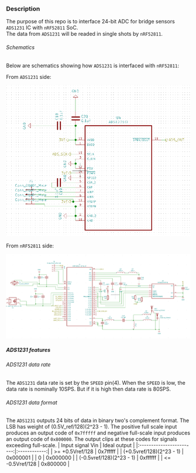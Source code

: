 ### Description
The purpose of this repo is to interface 24-bit ADC for bridge sensors 
`ADS1231` IC with `nRF52811` SoC. \
The data from `ADS1231` will be readed in single shots by `nRF52811`.

###### Schematics
Below are schematics showing how `ADS1231` is interfaced with `nRF52811`:

From `ADS1231` side:

![ADS1231\_side](docs/ADS1231.png)

From `nRF52811` side:

![nRF52811\_side](docs/nRF52811.png)

##### ADS1231 features

###### ADS1231 data rate
The `ADS1231` data rate is set by the `SPEED` pin(4). When the `SPEED` is low,
the data rate is nominally 10SPS. But if it is high then data rate is 80SPS.

###### ADS1231 data format
The `ADS1231` outputs 24 bits of data in binary two's complement format. The
LSB has weight of (0.5V\_ref/128)(2^23 - 1). The positive full scale input
produces an output code of `0x7fffff` and negative full-scale input produces
an output code of `0x800000`. The output clips at these codes for signals
exceeding full-scale.
| Input signal Vin         | Ideal output |
|:------------------------:|:------------:|
| >= +0.5Vref/128          | 0x7fffff     |
| (+0.5vref/128)(2^23 - 1) | 0x000001     |
| 0                        | 0x000000     |
| (-0.5vref/128)(2^23 - 1) | 0xffffff     |
| <= -0.5Vref/128          | 0x800000     |


